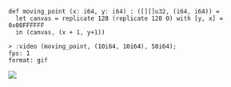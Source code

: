 ```futhark
def moving_point (x: i64, y: i64) : ([][]u32, (i64, i64)) =
  let canvas = replicate 128 (replicate 128 0) with [y, x] = 0x00FFFFFF
  in (canvas, (x + 1, y+1))
```

```
> :video (moving_point, (10i64, 10i64), 50i64);
fps: 1
format: gif
```

![](video-img/f1a78d77be28ef1a5de76f71fe3a4b91-video.gif)
